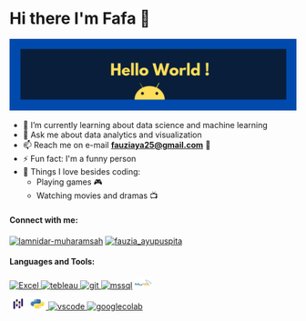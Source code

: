 # Hi there I'm Fafa 👋

<img src="https://github.com/fauziaya/fauziaya/blob/main/White%20Minimalist%20Corporate%20Personal%20Profile%20LinkedIn%20Banner.png" alt="banner that says Hello World!">

- 🌱 I’m currently learning about data science and machine learning
- 💬 Ask me about data analytics and visualization
- 📫 Reach me on e-mail **fauziaya25@gmail.com** 💼
- ⚡ Fun fact: I'm a funny person
- 🔭 Things I love besides coding:
  * Playing games 🎮
  * Watching movies and dramas 📺

<h4 align="left">Connect with me:</h4>
<a href="https://linkedin.com/in/fauziayumnaa" target="blank"><img align="center" src="https://raw.githubusercontent.com/rahuldkjain/github-profile-readme-generator/master/src/images/icons/Social/linked-in-alt.svg" alt="lamnidar-muharamsah" height="20" width="30" /></a> <a href="https://instagram.com/fauziayumna" target="blank"><img align="center" src="https://raw.githubusercontent.com/rahuldkjain/github-profile-readme-generator/master/src/images/icons/Social/instagram.svg" alt="fauzia_ayupuspita" height="20" width="30" /></a>

<h4 align="left">Languages and Tools:</h4>

<p align="left"> <a href="https://docs.google.com/spreadsheets/" target="_blank" rel="noreferrer"><img src="https://img.icons8.com/fluency/2x/microsoft-excel-2019.png" alt="Excel" width="30" height="20"/> </a> <a href="https://public.tableau.com/" target="_blank" rel="noreferrer"><img src="https://d1cnss1t6ao97n.cloudfront.net/mstatic/ea04db5/content/uploads/2016/10/tableau-hero-icon.png" alt="tebleau" width="30" height="20"/> </a> <a href="https://git-scm.com/" target="_blank" rel="noreferrer"><img src="https://www.vectorlogo.zone/logos/git-scm/git-scm-icon.svg" alt="git" width="30" height="20"/> </a> <a href="https://www.microsoft.com/en-us/sql-server" target="_blank" rel="noreferrer"><img src="https://www.svgrepo.com/show/303229/microsoft-sql-server-logo.svg" alt="mssql" width="30" height="20"/></a> <a href="https://www.mysql.com/" target="_blank" rel="noreferrer"><img src="https://raw.githubusercontent.com/devicons/devicon/master/icons/mysql/mysql-original-wordmark.svg" alt="mysql" width="30" height="20"/></a>

 <a href="https://pandas.pydata.org/" target="_blank" rel="noreferrer"><img src="https://raw.githubusercontent.com/devicons/devicon/2ae2a900d2f041da66e950e4d48052658d850630/icons/pandas/pandas-original.svg" alt="pandas" width="30" height="20"/></a> <a href="https://www.python.org" target="_blank" rel="noreferrer"> <img src="https://raw.githubusercontent.com/devicons/devicon/master/icons/python/python-original.svg" alt="python" width="30" height="20"/> </a> <a href="https://code.visualstudio.com/" target="_blank" rel="noreferrer"> <img src="https://img.icons8.com/color/2x/visual-studio-code-2019.png" alt="vscode" width="30" height="20"/> </a> <a href="https://colab.research.google.com/" target="_blank" rel="noreferrer"> <img src="https://studio-neutrino.com/wp-content/uploads/2022/03/colab_favicon_256px.png" alt="googlecolab" width="30" height="20"/> </a></p>
